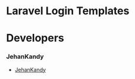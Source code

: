 # Laravel Login Templates

# Developers 

### JehanKandy

- [JehanKandy](https://github.com/JehanKandy)
